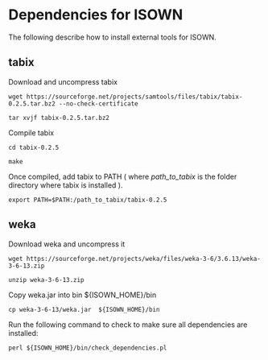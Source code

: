 # Dependencies for ISOWN

The following describe how to install external tools for ISOWN. 

## tabix
Download and uncompress tabix
```$
wget https://sourceforge.net/projects/samtools/files/tabix/tabix-0.2.5.tar.bz2 --no-check-certificate

tar xvjf tabix-0.2.5.tar.bz2
```

Compile tabix 
```$
cd tabix-0.2.5

make 
```
Once compiled, add tabix to PATH ( where _path_to_tabix_ is the folder directory where tabix is installed ).
```$
export PATH=$PATH:/path_to_tabix/tabix-0.2.5
```

## weka 
Download weka and uncompress it
```$
wget https://sourceforge.net/projects/weka/files/weka-3-6/3.6.13/weka-3-6-13.zip

unzip weka-3-6-13.zip
```
Copy weka.jar into bin ${ISOWN_HOME}/bin
```$
cp weka-3-6-13/weka.jar  ${ISOWN_HOME}/bin
```

Run the following command to check to make sure all dependencies are installed:
```$
perl ${ISOWN_HOME}/bin/check_dependencies.pl 
```
